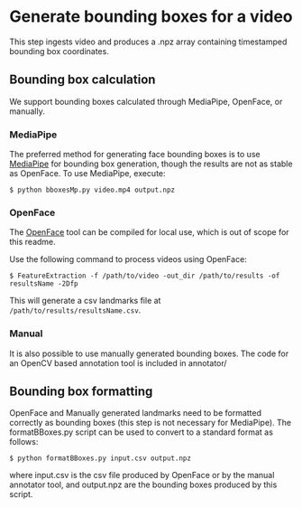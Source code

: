 # Generate bounding boxes for a video

This step ingests video and produces a .npz array containing timestamped bounding box coordinates.

## Bounding box calculation

We support bounding boxes calculated through MediaPipe, OpenFace, or manually.

### MediaPipe

The preferred method for generating face bounding boxes is to use [MediaPipe](https://github.com/google/mediapipe) for bounding box generation, though the results are not as stable as OpenFace. To use MediaPipe, execute:

```shell
$ python bboxesMp.py video.mp4 output.npz
```

### OpenFace

The [OpenFace](https://github.com/TadasBaltrusaitis/OpenFace) tool can be compiled for local use, which is out of scope for this readme.

Use the following command to process videos using OpenFace:

```shell
$ FeatureExtraction -f /path/to/video -out_dir /path/to/results -of resultsName -2Dfp
```

This will generate a csv landmarks file at `/path/to/results/resultsName.csv`.

### Manual

It is also possible to use manually generated bounding boxes. The code for an OpenCV based annotation tool is included in annotator/

## Bounding box formatting

OpenFace and Manually generated landmarks need to be formatted correctly as bounding boxes (this step is not necessary for MediaPipe). The formatBBoxes.py script can be used to convert to a standard format as follows:

```shell
$ python formatBBoxes.py input.csv output.npz
```

where input.csv is the csv file produced by OpenFace or by the manual annotator tool, and output.npz are the bounding boxes produced by this script.
